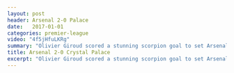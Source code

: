 ```yaml
---
layout: post
header: Arsenal 2-0 Palace
date:   2017-01-01
categories: premier-league
video: "4f5jHfuLKRg"
summary: "Olivier Giroud scored a stunning scorpion goal to set Arsenal on their way to victory. Iwobi completed the win with a precise header"
title: Arsenal 2-0 Crystal Palace
excerpt: "Olivier Giroud scored a stunning scorpion goal to set Arsenal on their way to victory. Iwobi completed the win with a precise header"
---
```

